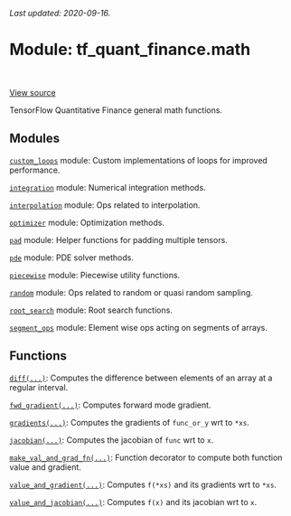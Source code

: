 <!--
This file is generated by a tool. Do not edit directly.
For open-source contributions the docs will be updated automatically.
-->

*Last updated: 2020-09-16.*

<div itemscope itemtype="http://developers.google.com/ReferenceObject">
<meta itemprop="name" content="tf_quant_finance.math" />
<meta itemprop="path" content="Stable" />
</div>

# Module: tf_quant_finance.math

<!-- Insert buttons and diff -->

<table class="tfo-notebook-buttons tfo-api" align="left">
</table>

<a target="_blank" href="https://github.com/google/tf-quant-finance/blob/master/tf_quant_finance/math/__init__.py">View source</a>



TensorFlow Quantitative Finance general math functions.



## Modules

[`custom_loops`](../tf_quant_finance/math/custom_loops.md) module: Custom implementations of loops for improved performance.

[`integration`](../tf_quant_finance/math/integration.md) module: Numerical integration methods.

[`interpolation`](../tf_quant_finance/math/interpolation.md) module: Ops related to interpolation.

[`optimizer`](../tf_quant_finance/math/optimizer.md) module: Optimization methods.

[`pad`](../tf_quant_finance/math/pad.md) module: Helper functions for padding multiple tensors.

[`pde`](../tf_quant_finance/math/pde.md) module: PDE solver methods.

[`piecewise`](../tf_quant_finance/math/piecewise.md) module: Piecewise utility functions.

[`random`](../tf_quant_finance/math/random.md) module: Ops related to random or quasi random sampling.

[`root_search`](../tf_quant_finance/math/root_search.md) module: Root search functions.

[`segment_ops`](../tf_quant_finance/math/segment_ops.md) module: Element wise ops acting on segments of arrays.

## Functions

[`diff(...)`](../tf_quant_finance/math/diff.md): Computes the difference between elements of an array at a regular interval.

[`fwd_gradient(...)`](../tf_quant_finance/math/fwd_gradient.md): Computes forward mode gradient.

[`gradients(...)`](../tf_quant_finance/math/gradients.md): Computes the gradients of `func_or_y` wrt to `*xs`.

[`jacobian(...)`](../tf_quant_finance/math/jacobian.md): Computes the jacobian of `func` wrt to `x`.

[`make_val_and_grad_fn(...)`](../tf_quant_finance/math/make_val_and_grad_fn.md): Function decorator to compute both function value and gradient.

[`value_and_gradient(...)`](../tf_quant_finance/math/value_and_gradient.md): Computes `f(*xs)` and its gradients wrt to `*xs`.

[`value_and_jacobian(...)`](../tf_quant_finance/math/value_and_jacobian.md): Computes `f(x)` and its jacobian wrt to `x`.

